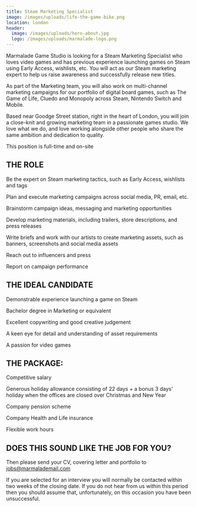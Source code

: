 ```yaml
---
title: Steam Marketing Specialist
image: /images/uploads/life-the-game-bike.png
location: london
header:
  image: /images/uploads/hero-about.jpg
  logo: /images/uploads/marmalade-logo.png
---
```

Marmalade Game Studio is looking for a Steam Marketing Specialist who loves video games and has previous experience launching games on Steam using Early Access, wishlists, etc. You will act as our Steam marketing expert to help us raise awareness and successfully release new titles. 

As part of the Marketing team, you will also work on multi-channel marketing campaigns for our portfolio of digital board games, such as The Game of Life, Cluedo and Monopoly across Steam, Nintendo Switch and Mobile.

Based near Goodge Street station, right in the heart of London, you will join a close-knit and growing marketing team in a passionate games studio. We love what we do, and love working alongside other people who share the same ambition and dedication to quality. 

This position is full-time and on-site

## THE ROLE

Be the expert on Steam marketing tactics, such as Early Access, wishlists and tags

Plan and execute marketing campaigns across social media, PR, email, etc.

Brainstorm campaign ideas, messaging and marketing opportunities

Develop marketing materials, including trailers, store descriptions, and press releases

Write briefs and work with our artists to create marketing assets, such as banners, screenshots and social media assets

Reach out to influencers and press

Report on campaign performance

## THE IDEAL CANDIDATE

Demonstrable experience launching a game on Steam

Bachelor degree in Marketing or equivalent

Excellent copywriting and good creative judgement

A keen eye for detail and understanding of asset requirements

A passion for video games

## THE PACKAGE:

Competitive salary

Generous holiday allowance consisting of 22 days + a bonus 3 days’ holiday when the offices are closed over Christmas and New Year

Company pension scheme

Company Health and Life insurance

Flexible work hours

## DOES THIS SOUND LIKE THE JOB FOR YOU?

Then please send your CV, covering letter and portfolio to jobs@marmalademail.com

If you are selected for an interview you will normally be contacted within two weeks of the closing date. If you do not hear from us within this period then you should assume that, unfortunately, on this occasion you have been unsuccessful.
